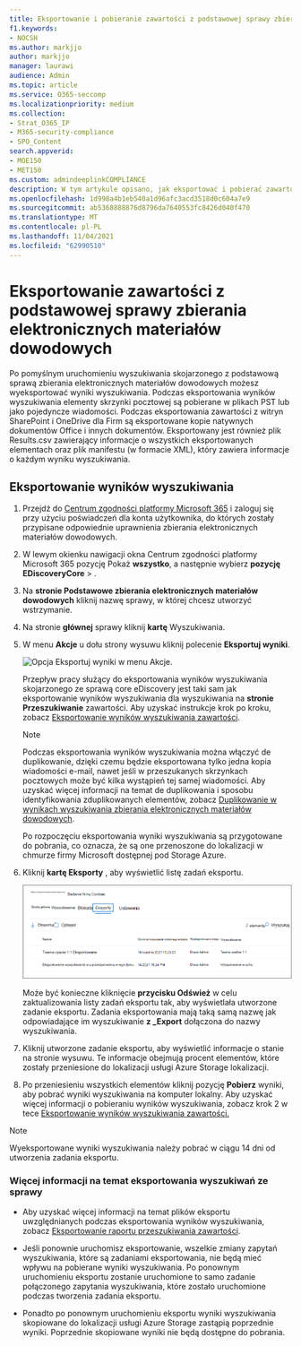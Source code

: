 ```yaml
---
title: Eksportowanie i pobieranie zawartości z podstawowej sprawy zbierania elektronicznych materiałów dowodowych
f1.keywords:
- NOCSH
ms.author: markjjo
author: markjjo
manager: laurawi
audience: Admin
ms.topic: article
ms.service: O365-seccomp
ms.localizationpriority: medium
ms.collection:
- Strat_O365_IP
- M365-security-compliance
- SPO_Content
search.appverid:
- MOE150
- MET150
ms.custom: admindeeplinkCOMPLIANCE
description: W tym artykule opisano, jak eksportować i pobierać zawartość z podstawowej sprawy zbierania elektronicznych materiałów dowodowych w Microsoft 365.
ms.openlocfilehash: 1d998a4b1eb540a1d96afc3acd3518d0c604a7e9
ms.sourcegitcommit: ab5368888876d8796da7640553fc8426d040f470
ms.translationtype: MT
ms.contentlocale: pl-PL
ms.lasthandoff: 11/04/2021
ms.locfileid: "62990510"
---
```

# <a name="export-content-from-a-core-ediscovery-case"></a>Eksportowanie zawartości z podstawowej sprawy zbierania elektronicznych materiałów dowodowych

Po pomyślnym uruchomieniu wyszukiwania skojarzonego z podstawową sprawą zbierania elektronicznych materiałów dowodowych możesz wyeksportować wyniki wyszukiwania. Podczas eksportowania wyników wyszukiwania elementy skrzynki pocztowej są pobierane w plikach PST lub jako pojedyncze wiadomości. Podczas eksportowania zawartości z witryn SharePoint i OneDrive dla Firm są eksportowane kopie natywnych dokumentów Office i innych dokumentów. Eksportowany jest również plik Results.csv zawierający informacje o wszystkich eksportowanych elementach oraz plik manifestu (w formacie XML), który zawiera informacje o każdym wyniku wyszukiwania.
  
## <a name="export-search-results"></a>Eksportowanie wyników wyszukiwania

1. Przejdź do <a href="https://go.microsoft.com/fwlink/p/?linkid=2077149" target="_blank">Centrum zgodności platformy Microsoft 365</a> i zaloguj się przy użyciu poświadczeń dla konta użytkownika, do których zostały przypisane odpowiednie uprawnienia zbierania elektronicznych materiałów dowodowych.

2. W lewym okienku nawigacji okna Centrum zgodności platformy Microsoft 365 pozycję Pokaż **wszystko**, a następnie wybierz **pozycję EDiscoveryCore** > .<a href="https://go.microsoft.com/fwlink/p/?linkid=2174007" target="_blank"></a>

3. Na **stronie Podstawowe zbierania elektronicznych materiałów dowodowych** kliknij nazwę sprawy, w której chcesz utworzyć wstrzymanie.

4. Na stronie **głównej** sprawy kliknij **kartę** Wyszukiwania.

5. W menu **Akcje** u dołu strony wysuwu kliknij polecenie **Eksportuj wyniki**.

   ![Opcja Eksportuj wyniki w menu Akcje.](../media/ActionMenuExportResults.png)

   Przepływ pracy służący do eksportowania wyników wyszukiwania skojarzonego ze sprawą core eDiscovery jest taki sam jak eksportowanie wyników wyszukiwania dla wyszukiwania na **stronie Przeszukiwanie** zawartości. Aby uzyskać instrukcje krok po kroku, zobacz [Eksportowanie wyników wyszukiwania zawartości](export-search-results.md).

   > [!NOTE]
   > Podczas eksportowania wyników wyszukiwania można włączyć de duplikowanie, dzięki czemu będzie eksportowana tylko jedna kopia wiadomości e-mail, nawet jeśli w przeszukanych skrzynkach pocztowych może być kilka wystąpień tej samej wiadomości. Aby uzyskać więcej informacji na temat de duplikowania i sposobu identyfikowania zduplikowanych elementów, zobacz [Duplikowanie w wynikach wyszukiwania zbierania elektronicznych materiałów dowodowych](de-duplication-in-ediscovery-search-results.md).

   Po rozpoczęciu eksportowania wyniki wyszukiwania są przygotowane do pobrania, co oznacza, że są one przenoszone do lokalizacji w chmurze firmy Microsoft dostępnej pod Storage Azure.
  
6. Kliknij **kartę Eksporty** , aby wyświetlić listę zadań eksportu.
  
   ![Eksportuj zadania na karcie Eksportowanie w podstawowej sprawie zbierania elektronicznych materiałów dowodowych.](../media/CoreeDiscoveryExport.png)

   Może być konieczne kliknięcie **przycisku Odśwież** w celu zaktualizowania listy zadań eksportu tak, aby wyświetlała utworzone zadanie eksportu. Zadania eksportowania mają taką samą nazwę jak odpowiadające im wyszukiwanie **z _Export** dołączona do nazwy wyszukiwania.

7. Kliknij utworzone zadanie eksportu, aby wyświetlić informacje o stanie na stronie wysuwu. Te informacje obejmują procent elementów, które zostały przeniesione do lokalizacji usługi Azure Storage lokalizacji.

8. Po przeniesieniu wszystkich elementów kliknij pozycję **Pobierz** wyniki, aby pobrać wyniki wyszukiwania na komputer lokalny. Aby uzyskać więcej informacji o pobieraniu wyników wyszukiwania, zobacz krok 2 w tece [Eksportowanie wyników wyszukiwania zawartości.](export-search-results.md#step-2-download-the-search-results)

> [!NOTE]
> Wyeksportowane wyniki wyszukiwania należy pobrać w ciągu 14 dni od utworzenia zadania eksportu.

### <a name="more-information-about-exporting-searches-from-a-case"></a>Więcej informacji na temat eksportowania wyszukiwań ze sprawy

- Aby uzyskać więcej informacji na temat plików eksportu uwzględnianych podczas eksportowania wyników wyszukiwania, zobacz [Eksportowanie raportu przeszukiwania zawartości](export-a-content-search-report.md#whats-included-in-the-report).

- Jeśli ponownie uruchomisz eksportowanie, wszelkie zmiany zapytań wyszukiwania, które są zadaniami eksportowania, nie będą mieć wpływu na pobierane wyniki wyszukiwania. Po ponownym uruchomieniu eksportu zostanie uruchomione to samo zadanie połączonego zapytania wyszukiwania, które zostało uruchomione podczas tworzenia zadania eksportu.

- Ponadto po ponownym uruchomieniu eksportu wyniki wyszukiwania skopiowane do lokalizacji usługi Azure Storage zastąpią poprzednie wyniki. Poprzednie skopiowane wyniki nie będą dostępne do pobrania.
